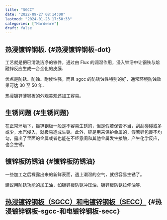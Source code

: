 ```yaml
---
title: "SGCC"
date: "2022-09-27 08:14:00"
lastmod: "2024-01-23 17:50:33"
categories: ["Hardware"]
draft: false
---
```


## 热浸镀锌钢板. {#热浸镀锌钢板-dot}

工艺就是把已清洗洁净的铁件，通过由 Flux 的润湿作用，浸入锌浴中让钢铁与熔融锌反应生成一合金化的皮膜.

优点是防锈、防蚀、耐候性强，而且 sgcc 的防锈蚀性特别的好，通常环境防蚀效果可达 30 至 50 年.

热浸镀锌薄钢板的外观美观还加工容易。


## 生锈问题 {#生锈问题}

在正常环境下，镀锌钢板一般是不容易生锈的，但是假若保管不当，刮刮碰碰或多或少，水汽侵入，就极易造成生锈。此外，锌是用来保护金属的，假若锌包裹不均匀，露出了里面的金属或者也能在不经意间和其他金属发生接触，产生化学反应，也会生锈。


## 镀锌板防锈油 {#镀锌板防锈油}

一些加工之后裸露出来的新鲜表面，遇上潮湿的空气，就很容易生锈了。

建议用防锈功能的加工油，如镀锌板防锈冲压油，镀锌板防锈拉伸油等.


## [热浸镀锌钢板（SGCC）和电镀锌钢板（SECC）](https://www.custeel.com/shouye/common/viewArticle.jsp?articleID=4708985) {#热浸镀锌钢板-sgcc-和电镀锌钢板-secc}